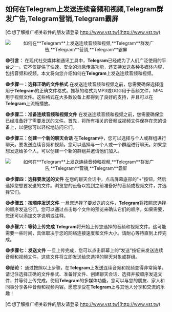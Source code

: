 ## **如何在**Telegram**上发送连续音频和视频,**Telegram**群发广告,**Telegram**营销,**Telegram**霸屏**

[😍想了解推广相关软件的朋友请登录 http://www.vst.tw](http://www.vst.tw)

 <center><img src="https://vst.tw/MP4/tuiguang/png/6.png" alt="如何在**Telegram**上发送连续音频和视频,**Telegram**群发广告,**Telegram**营销,**Telegram**霸屏"></center>

**😄引言：**
在现代社交媒体和通讯工具中，**Telegram**已经成为了人们广泛使用的平台之一。它不仅提供了快速、安全的消息传递功能，还支持发送各种多媒体内容，包括音频和视频。本文将向您介绍如何在**Telegram**上发送连续音频和视频。

**😄步骤一：选择正确的文件格式**
在发送连续音频和视频之前，您需要确保选择适用于**Telegram**的正确文件格式。推荐的格式为MP3或OGG用于音频文件，MP4用于视频文件。这些格式在大多数设备上都得到了良好的支持，并且可以在**Telegram**上流畅播放。

**😄步骤二：准备连续音频和视频文件**
在发送连续音频和视频之前，您需要确保您已经准备好了需要发送的文件。首先，将所有相关的音频或视频文件保存在您的设备上，以便您可以轻松地访问它们。

**😄步骤三：创建一个新的聊天会话**
在**Telegram**中，您可以选择与个人或群组进行聊天。要发送连续音频和视频，您可以选择与一个人或一个群组进行聊天。如果您想发送给多个人，可以创建一个新的群组并邀请他们加入。

 <center><img src="https://vst.tw/MP4/tuiguang/png/8.png" alt="如何在**Telegram**上发送连续音频和视频,**Telegram**群发广告,**Telegram**营销,**Telegram**霸屏"></center>

**😄步骤四：选择要发送的文件**
在您的聊天会话中，点击屏幕底部的"+"按钮，然后选择您想要发送的文件。浏览您的设备以找到之前准备好的音频或视频文件，并选择它们。

**😄步骤五：按顺序发送文件**
一旦您选择了要发送的文件，**Telegram**将按照您选择的顺序发送它们。您可以通过点击每个文件的预览来确认它们的顺序。如果需要，您还可以添加文字说明或注释。

**😄步骤六：等待上传完成**
**Telegram**将开始上传您选择的音频和视频文件。这可能需要一些时间，具体取决于您的网络连接速度和文件大小。请耐心等待直到上传完成。

**😄步骤七：发送文件**
一旦上传完成，您可以点击屏幕上的“发送”按钮来发送连续音频和视频文件。这些文件将立即发送给您选择的聊天对象或群组。

**😄结论：**
通过按照以上步骤，在**Telegram**上发送连续音频和视频变得非常简单。请记住选择正确的文件格式、准备好文件、创建聊天会话、选择并按顺序发送文件，并等待上传完成。使用**Telegram**的多媒体功能，您可以与您的朋友、家人和同事分享各种音频和视频内容。愿您享受在**Telegram**上与其他人分享和交流的乐趣！

[😍想了解推广相关软件的朋友请登录 http://www.vst.tw](http://www.vst.tw)



